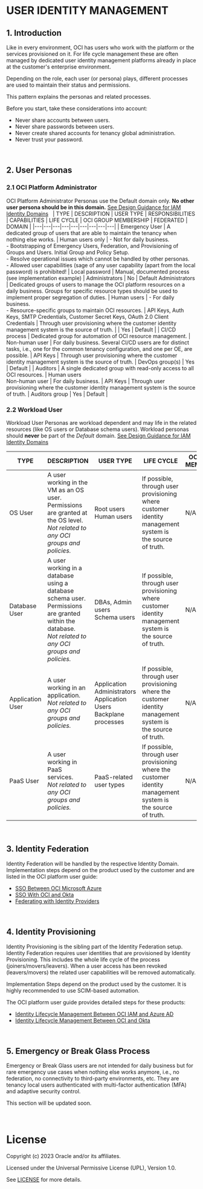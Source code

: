 # USER IDENTITY MANAGEMENT

## 1. Introduction

Like in every environment, OCI has users who work with the platform or the services provisioned on it. For life cycle management these are often managed by dedicated user identity management platforms already in place at the customer's enterprise environment.

Depending on the role, each user (or persona) plays, different processes are used to maintain their status and permissions.

This pattern explains the personas and related processes.

Before you start, take these considerations into account:
- Never share accounts between users.
- Never share passwords between users.
- Never create shared accounts for tenancy global administration.
- Never trust your password.

&nbsp; 
## 2. User Personas

### 2.1 OCI Platform Administrator

OCI Platform Administrator Personas use the Default domain only. **No other user persona should be in this domain.** [See Design Guidance for IAM Identity Domains](https://docs.oracle.com/en-us/iaas/Content/cloud-adoption-framework/iam-security-structure.htm#IAM-identity-domains)
&nbsp; 
| TYPE  |  DESCRIPTION | USER TYPE | RESPONSIBILITIES | CAPABILITIES | LIFE CYCLE | OCI GROUP MEMBERSHIP | FEDERATED | DOMAIN | 
|---|---|---|---|---|---|---|---|---|
| Emergency User | A dedicated group of users that are able to maintain the tenancy when nothing else works. | Human users only | - Not for daily business. <br> - Bootstrapping of Emergency Users, Federation, and Provisioning of Groups and Users. Initial Group and Policy Setup. <br>- Resolve operational issues which cannot be handled by other personas. <br>- Allowed user capabilities (sage of any user capability (apart from the local password) is prohibited! | Local password | Manual, documented process (see implementation example) | Administrators | No | Default
Administrators |  Dedicated groups of users to manage the OCI platform resources on a daily business. Groups for specific resource types should be used to implement proper segregation of duties. | Human users | - For daily business. <br> - Resource-specific groups to maintain OCI resources. | API Keys, Auth Keys, SMTP Credentials, Customer Secret Keys, OAuth 2.0 Client Credentials | Through user provisioning where the customer identity management system is the source of truth. | | Yes | Default |
| CI/CD process | Dedicated group for automation of OCI resource management. | Non-human user | For daily business. Several CI/CD users are for distinct tasks, i.e., one for the common tenancy configuration, and one per OE, are possible. | API Keys | Through user provisioning where the customer identity management system is the source of truth. | DevOps group(s) | Yes | Default | 
| Auditors | A single dedicated group with read-only access to all OCI resources. | Human users<br> Non-human user | For daily business. | API Keys | Through user provisioning where the customer identity management system is the source of truth. | Auditors group | Yes | Default |
&nbsp; 
&nbsp; 

### 2.2 Workload User

Workload User Personas are workload dependent and may life in the related resources (like OS users or Database schema users). Workload personas should **never** be part of the *Default* domain. [See Design Guidance for IAM Identity Domains](https://docs.oracle.com/en-us/iaas/Content/cloud-adoption-framework/iam-security-structure.htm#IAM-identity-domains)

| TYPE  |  DESCRIPTION | USER TYPE   | LIFE CYCLE | OCI GROUP MEMBERSHIP | FEDERATED | DOMAIN | 
|---|---|---|---|---|---|---|
| OS User | A user working in the VM as an OS user. Permissions are granted at the OS level. <br> *Not related to any OCI groups and policies.* | Root users <br>Human users  | If possible, through user provisioning where customer identity management system is the source of truth. | N/A | Optional | Not required<br> Dedicated domain| 
| Database User | A user working in a database using a database schema user. Permissions are granted within the database. <br>*Not related to any OCI groups and policies.* | DBAs, Admin users<br>Schema users  | If possible, through user provisioning where customer identity management system is the source of truth. | N/A | Optional | Not required<br> Dedicated domain| 
| Application User | A user working in an application. <br>*Not related to any OCI groups and policies.*  | Application Administrators<br>Application Users<br>Backplane processes  | If possible, through user provisioning where the customer identity management system is the source of truth. | N/A | Optional | Not required<br> Dedicated domain| 
| PaaS User | A user working in PaaS services. <br>*Not related to any OCI groups and policies.*  | PaaS-related user types | If possible, through user provisioning where the customer identity management system is the source of truth. | N/A | Optional | Dedicated domain | 

&nbsp; 

## 3. Identity Federation

Identity Federation will be handled by the respective Identity Domain. Implementation steps depend on the product used by the customer and are listed in the OCI platform user guide:

- [SSO Between OCI Microsoft Azure](https://docs.oracle.com/en-us/iaas/Content/Identity/tutorials/azure_ad/sso_azure/azure_sso.htm)
- [SSO With OCI and Okta](https://docs.oracle.com/en-us/iaas/Content/Identity/tutorials/okta/sso_okta/sso_okta.htm)
- [Federating with Identity Providers](https://docs.oracle.com/en-us/iaas/Content/Identity/federating/federating_section.htm)

&nbsp; 
## 4. Identity Provisioning

Identity Provisioning is the sibling part of the Identity Federation setup. Identity Federation requires user identities that are provisioned by Identity Provisioning. This includes the whole life cycle of the process (joiners/movers/leavers). When a user access has been revoked (leavers/movers) the related user capabilities will be removed automatically.

Implementation Steps depend on the product used by the customer. It is highly recommended to use SCIM-based automation.

The OCI platform user guide provides detailed steps for these products:

- [Identity Lifecycle Management Between OCI IAM and Azure AD](https://docs.oracle.com/en-us/iaas/Content/Identity/tutorials/azure_ad/lifecycle_azure/azure_lifecycle.htm)
- [Identity Lifecycle Management Between OCI and Okta](https://docs.oracle.com/en-us/iaas/Content/Identity/tutorials/okta/lifecycle_okta/okta-lifecycle.htm)

&nbsp; 

## 5. Emergency or Break Glass Process

Emergency or Break Glass users are not intended for daily business but for rare emergency use cases when nothing else works anymore, i.e., no federation, no connectivity to third-party environments, etc. They are tenancy local users authenticated with multi-factor authentication (MFA) and adaptive security control.

This section will be updated soon.

&nbsp; 
&nbsp; 

# License

Copyright (c) 2023 Oracle and/or its affiliates.

Licensed under the Universal Permissive License (UPL), Version 1.0.

See [LICENSE](https://github.com/oracle-devrel/technology-engineering/blob/main/LICENSE) for more details.
